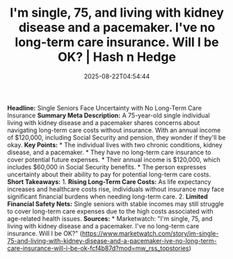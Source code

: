 ﻿---
title: "I'm single, 75, and living with kidney disease and a pacemaker. I've no long-term care insurance. Will I be OK? | Hash n Hedge"
date: "2025-08-22T04:54:44"
category: "Markets"
summary: ""
slug: "im-single-75-and-living-with-kidney-disease-and-a-pacemaker-"
source_urls:
  - ""
seo:
  title: "I'm single, 75, and living with kidney disease and a pacemaker. I've no long-term care insurance. Will I be OK? | Hash n Hedge | Hash n Hedge"
  description: ""
  keywords: ["news", "markets", "brief"]
---
**Headline:** Single Seniors Face Uncertainty with No Long-Term Care Insurance  **Summary Meta Description:** A 75-year-old single individual living with kidney disease and a pacemaker shares concerns about navigating long-term care costs without insurance. With an annual income of $120,000, including Social Security and pension, they wonder if they'll be okay.  **Key Points:**  * The individual lives with two chronic conditions, kidney disease, and a pacemaker. * They have no long-term care insurance to cover potential future expenses. * Their annual income is $120,000, which includes $60,000 in Social Security benefits. * The person expresses uncertainty about their ability to pay for potential long-term care costs.  **Short Takeaways:**  1. **Rising Long-Term Care Costs:** As life expectancy increases and healthcare costs rise, individuals without insurance may face significant financial burdens when needing long-term care. 2. **Limited Financial Safety Nets:** Single seniors with stable incomes may still struggle to cover long-term care expenses due to the high costs associated with age-related health issues.  **Sources:**  * Marketwatch: "I'm single, 75, and living with kidney disease and a pacemaker. I've no long-term care insurance. Will I be OK?" (https://www.marketwatch.com/story/im-single-75-and-living-with-kidney-disease-and-a-pacemaker-ive-no-long-term-care-insurance-will-i-be-ok-fcf4b87d?mod=mw_rss_topstories)